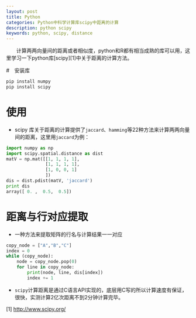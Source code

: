 ```yaml
---
layout: post
title: Python
categories: Python中科学计算库scipy中距离的计算
description: python scipy
keywords: python, scipy, distance
---
```


　　计算两两向量间的距离或者相似度，python和R都有相当成熟的库可以用，这里学习一下python库[scipy][1]中关于距离的计算方法。


#　安装库

```bash
pip install numpy
pip install scipy
```

# 使用

* scipy 库关于距离的计算提供了`jaccard`、`hamming`等22种方法来计算两两向量间的距离，这里用`jaccard`为例：

```python
import numpy as np
import scipy.spatial.distance as dist
matV = np.mat([[1, 1, 1, 1],
               [1, 1, 1, 1],
               [1, 0, 0, 1]
               ])
dis = dist.pdist(matV, 'jaccard')
print dis
array([ 0. ,  0.5,  0.5])
```


# 距离与行对应提取

* 一种方法来提取矩阵的行名与计算结果一一对应

```python
copy_node = ["A","B","C"]
index = 0
while (copy_node):
    node = copy_node.pop(0)
    for line in copy_node:
        print(node, line, dis[index])
        index += 1
```

* `scipy`计算距离是通过C语言API实现的，底层用C写的所以计算速度有保证，很快，实测计算2亿次距离不到2分钟计算完毕。





[1] http://www.scipy.org/